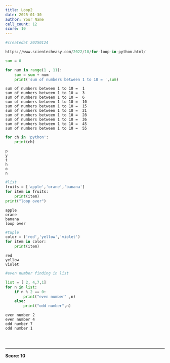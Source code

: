```yaml
---
title: Loop2
date: 2025-01-30
author: Your Name
cell_count: 12
score: 10
---
```


```python
#createdat 20250124
```


```python
https://www.scientecheasy.com/2022/10/for-loop-in-python.html/
```


```python
sum = 0
```


```python
for num in range(1 , 11):
    sum = sum + num
    print('sum of numbers between 1 to 10 = ',sum)
```

    sum of numbers between 1 to 10 =  1
    sum of numbers between 1 to 10 =  3
    sum of numbers between 1 to 10 =  6
    sum of numbers between 1 to 10 =  10
    sum of numbers between 1 to 10 =  15
    sum of numbers between 1 to 10 =  21
    sum of numbers between 1 to 10 =  28
    sum of numbers between 1 to 10 =  36
    sum of numbers between 1 to 10 =  45
    sum of numbers between 1 to 10 =  55



```python
for ch in 'python':
    print(ch)
```

    p
    y
    t
    h
    o
    n



```python
#list
fruits = ['apple','orane','banana']
for item in fruits:
    print(item)
print("loop over")
```

    apple
    orane
    banana
    loop over



```python
#tuple
color = ('red','yellow','violet')
for item in color:
    print(item)

```

    red
    yellow
    violet



```python
#even number finding in list
```


```python
list = [ 2, 4,7,1]
for n in list:
    if n % 2 == 0:
        print("even number" ,n)
    else:
        print("odd number",n)
```

    even number 2
    even number 4
    odd number 7
    odd number 1



```python

```


```python

```


```python

```


---
**Score: 10**